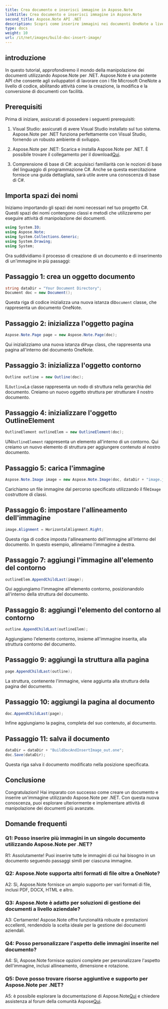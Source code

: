 ```yaml
---
title: Crea documento e inserisci immagine in Aspose.Note
linktitle: Crea documento e inserisci immagine in Aspose.Note
second_title: Aspose.Note API .NET
description: Scopri come inserire immagini nei documenti OneNote a livello di codice utilizzando Aspose.Note per .NET. Semplici passaggi per una manipolazione fluida dei documenti.
type: docs
weight: 10
url: /it/net/images/build-doc-insert-image/
---
```

## introduzione

In questo tutorial, approfondiremo il mondo della manipolazione dei documenti utilizzando Aspose.Note per .NET. Aspose.Note è una potente API che consente agli sviluppatori di lavorare con i file Microsoft OneNote a livello di codice, abilitando attività come la creazione, la modifica e la conversione di documenti con facilità. 

## Prerequisiti

Prima di iniziare, assicurati di possedere i seguenti prerequisiti:

1. Visual Studio: assicurati di avere Visual Studio installato sul tuo sistema. Aspose.Note per .NET funziona perfettamente con Visual Studio, fornendo un robusto ambiente di sviluppo.

2.  Aspose.Note per .NET: Scarica e installa Aspose.Note per .NET. È possibile trovare il collegamento per il download[Qui](https://releases.aspose.com/note/net/).

3. Comprensione di base di C#: acquisisci familiarità con le nozioni di base del linguaggio di programmazione C#. Anche se questa esercitazione fornisce una guida dettagliata, sarà utile avere una conoscenza di base di C#.

## Importa spazi dei nomi

Iniziamo importando gli spazi dei nomi necessari nel tuo progetto C#. Questi spazi dei nomi contengono classi e metodi che utilizzeremo per eseguire attività di manipolazione dei documenti.

```csharp
using System.IO;
using Aspose.Note;
using System.Collections.Generic;
using System.Drawing;
using System;
```

Ora suddividiamo il processo di creazione di un documento e di inserimento di un'immagine in più passaggi:

## Passaggio 1: crea un oggetto documento

```csharp
string dataDir = "Your Document Directory";
Document doc = new Document();
```

 Questa riga di codice inizializza una nuova istanza di`Document` classe, che rappresenta un documento OneNote.

## Passaggio 2: inizializza l'oggetto pagina

```csharp
Aspose.Note.Page page = new Aspose.Note.Page(doc);
```

 Qui inizializziamo una nuova istanza di`Page` class, che rappresenta una pagina all'interno del documento OneNote.

## Passaggio 3: inizializza l'oggetto contorno

```csharp
Outline outline = new Outline(doc);
```

 IL`Outline`La classe rappresenta un nodo di struttura nella gerarchia del documento. Creiamo un nuovo oggetto struttura per strutturare il nostro documento.

## Passaggio 4: inizializzare l'oggetto OutlineElement

```csharp
OutlineElement outlineElem = new OutlineElement(doc);
```

 UN`OutlineElement` rappresenta un elemento all'interno di un contorno. Qui creiamo un nuovo elemento di struttura per aggiungere contenuto al nostro documento.

## Passaggio 5: carica l'immagine

```csharp
Aspose.Note.Image image = new Aspose.Note.Image(doc, dataDir + "image.jpg");
```

 Carichiamo un file immagine dal percorso specificato utilizzando il file`Image` costruttore di classi.

## Passaggio 6: impostare l'allineamento dell'immagine

```csharp
image.Alignment = HorizontalAlignment.Right;
```

Questa riga di codice imposta l'allineamento dell'immagine all'interno del documento. In questo esempio, allineiamo l'immagine a destra.

## Passaggio 7: aggiungi l'immagine all'elemento del contorno

```csharp
outlineElem.AppendChildLast(image);
```

Qui aggiungiamo l'immagine all'elemento contorno, posizionandolo all'interno della struttura del documento.

## Passaggio 8: aggiungi l'elemento del contorno al contorno

```csharp
outline.AppendChildLast(outlineElem);
```

Aggiungiamo l'elemento contorno, insieme all'immagine inserita, alla struttura contorno del documento.

## Passaggio 9: aggiungi la struttura alla pagina

```csharp
page.AppendChildLast(outline);
```

La struttura, contenente l'immagine, viene aggiunta alla struttura della pagina del documento.

## Passaggio 10: aggiungi la pagina al documento

```csharp
doc.AppendChildLast(page);
```

Infine aggiungiamo la pagina, completa del suo contenuto, al documento.

## Passaggio 11: salva il documento

```csharp
dataDir = dataDir + "BuildDocAndInsertImage_out.one";
doc.Save(dataDir);
```

Questa riga salva il documento modificato nella posizione specificata.

## Conclusione

Congratulazioni! Hai imparato con successo come creare un documento e inserire un'immagine utilizzando Aspose.Note per .NET. Con questa nuova conoscenza, puoi esplorare ulteriormente e implementare attività di manipolazione dei documenti più avanzate.

## Domande frequenti

### Q1: Posso inserire più immagini in un singolo documento utilizzando Aspose.Note per .NET?

R1: Assolutamente! Puoi inserire tutte le immagini di cui hai bisogno in un documento seguendo passaggi simili per ciascuna immagine.

### Q2: Aspose.Note supporta altri formati di file oltre a OneNote?

A2: Sì, Aspose.Note fornisce un ampio supporto per vari formati di file, inclusi PDF, DOCX, HTML e altro.

### Q3: Aspose.Note è adatto per soluzioni di gestione dei documenti a livello aziendale?

A3: Certamente! Aspose.Note offre funzionalità robuste e prestazioni eccellenti, rendendolo la scelta ideale per la gestione dei documenti aziendali.

### Q4: Posso personalizzare l'aspetto delle immagini inserite nel documento?

A4: Sì, Aspose.Note fornisce opzioni complete per personalizzare l'aspetto dell'immagine, inclusi allineamento, dimensione e rotazione.

### Q5: Dove posso trovare risorse aggiuntive e supporto per Aspose.Note per .NET?

 A5: è possibile esplorare la documentazione di Aspose.Note[Qui](https://reference.aspose.com/note/net/) e chiedere assistenza al forum della comunità Aspose[Qui](https://forum.aspose.com/c/note/28).